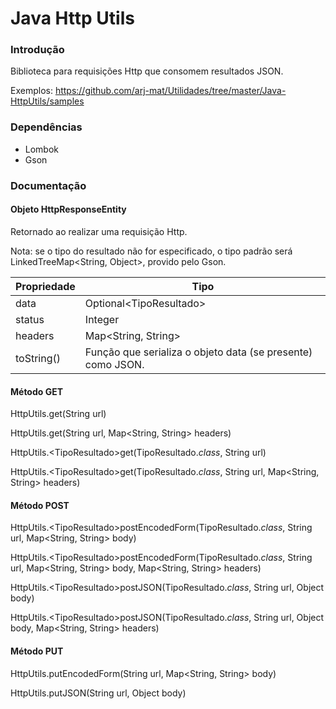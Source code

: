 # Java Http Utils

### Introdução

Biblioteca para requisições Http que consomem resultados JSON.

Exemplos: https://github.com/arj-mat/Utilidades/tree/master/Java-HttpUtils/samples

### Dependências

- Lombok
- Gson

### Documentação

#### Objeto HttpResponseEntity

Retornado ao realizar uma requisição Http.

Nota: se o tipo do resultado não for especificado, o tipo padrão será LinkedTreeMap&lt;String, Object>, provido pelo Gson.

| Propriedade | Tipo                                                        |
| :---------- | ----------------------------------------------------------- |
| data        | Optional&lt;TipoResultado>                                  |
| status      | Integer                                                     |
| headers     | Map&lt;String, String>                                      |
| toString()  | Função que serializa o objeto data (se presente) como JSON. |

#### Método GET

HttpUtils.get(String url)

HttpUtils.get(String url, Map&lt;String, String> headers)

HttpUtils.&lt;TipoResultado>get(TipoResultado.*class*, String url)

HttpUtils.&lt;TipoResultado>get(TipoResultado.*class*, String url, Map&lt;String, String> headers)

#### Método POST

HttpUtils.&lt;TipoResultado>postEncodedForm(TipoResultado.*class*, String url, Map&lt;String, String> body)

HttpUtils.&lt;TipoResultado>postEncodedForm(TipoResultado.*class*, String url, Map&lt;String, String> body,  Map&lt;String, String> headers)

HttpUtils.&lt;TipoResultado>postJSON(TipoResultado.*class*, String url, Object body)

HttpUtils.&lt;TipoResultado>postJSON(TipoResultado.*class*, String url, Object body,  Map&lt;String, String> headers)

#### Método PUT

HttpUtils.putEncodedForm(String url, Map&lt;String, String> body)

HttpUtils.putJSON(String url, Object body)

